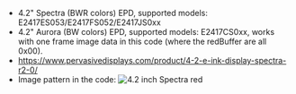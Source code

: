 * 4.2" Spectra (BWR colors) EPD, supported models: E2417ES053/E2417FS052/E2417JS0xx
* 4.2" Aurora (BW colors) EPD, supported models: E2417CS0xx, works with one frame image data in this code (where the redBuffer are all 0x00).
* https://www.pervasivedisplays.com/product/4-2-e-ink-display-spectra-r2-0/
* Image pattern in the code:
	![4.2 inch Spectra red](https://github.com/PervasiveDisplays/ePaper_PervasiveDisplays/blob/master/4.20_BWR/420_400x300_BWR.bmp)
